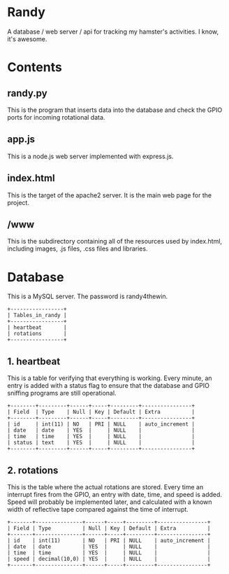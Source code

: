 # Randy
A database / web server / api for tracking my hamster's activities. I know, it's awesome. 

# Contents

## randy.py
This is the program that inserts data into the database and check the GPIO ports for incoming rotational data.

## app.js
This is a node.js web server implemented with express.js. 

## index.html
This is the target of the apache2 server. It is the main web page for the project.

## /www
This is the subdirectory containing all of the resources used by index.html, including images, .js files, .css files and libraries. 

# Database
This is a MySQL server. The password is randy4thewin.
```
+-----------------+
| Tables_in_randy |
+-----------------+
| heartbeat       |
| rotations       |
+-----------------+
```

## 1. heartbeat 
This is a table for verifying that everything is working. Every minute, an entry is added with a status flag to ensure that the database and GPIO sniffing programs are still operational. 
```
+--------+---------+------+-----+---------+----------------+
| Field  | Type    | Null | Key | Default | Extra          |
+--------+---------+------+-----+---------+----------------+
| id     | int(11) | NO   | PRI | NULL    | auto_increment |
| date   | date    | YES  |     | NULL    |                |
| time   | time    | YES  |     | NULL    |                |
| status | text    | YES  |     | NULL    |                |
+--------+---------+------+-----+---------+----------------+
```
## 2. rotations
This is the table where the actual rotations are stored. Every time an interrupt fires from the GPIO, an entry with date, time, and speed is added. 
Speed will probably be implemented later, and calculated with a known width of reflective tape compared against the time of interrupt.
```
+-------+---------------+------+-----+---------+----------------+
| Field | Type          | Null | Key | Default | Extra          |
+-------+---------------+------+-----+---------+----------------+
| id    | int(11)       | NO   | PRI | NULL    | auto_increment |
| date  | date          | YES  |     | NULL    |                |
| time  | time          | YES  |     | NULL    |                |
| speed | decimal(10,0) | YES  |     | NULL    |                |
+-------+---------------+------+-----+---------+----------------+
```
